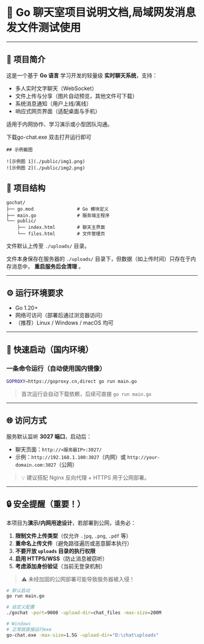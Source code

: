# 📄 Go 聊天室项目说明文档,局域网发消息发文件测试使用

---

## 🎯 项目简介

这是一个基于 **Go 语言** 学习开发的轻量级 **实时聊天系统**，支持：

- 多人实时文字聊天（WebSocket）
- 文件上传与分享（图片自动预览，其他文件可下载）
- 系统消息通知（用户上线/离线）
- 响应式网页界面（适配桌面与手机）

适用于内网协作、学习演示或小型团队沟通。

下载go-chat.exe 双击打开运行即可

```
## 示例截图

![示例图 1](./public/img1.png)
![示例图 2](./public/img2.png)
```


## 📁 项目结构

```
gochat/
├── go.mod                # Go 模块定义
├── main.go               # 服务端主程序
└── public/
    ├── index.html        # 聊天主界面
    └── files.html        # 文件管理页
```

文件默认上传至 `./uploads/` 目录。

文件本身保存在服务器的 `./uploads/` 目录下，但数据（如上传时间）只存在于内存消息中， **重启服务后会清理** 。

---

## ⚙️ 运行环境要求

- Go 1.20+
- 网络可访问（部署后通过浏览器访问）
- （推荐）Linux / Windows / macOS 均可

---

## 🚀 快速启动（国内环境）

### 一条命令运行（自动使用国内镜像）

```bash
GOPROXY=https://goproxy.cn,direct go run main.go
```

> 首次运行会自动下载依赖，后续可直接 `go run main.go`

---

## 🌐 访问方式

服务默认监听 **3027 端口**，启动后：

- 聊天页面：`http://<服务器IP>:3027/`
- 示例：`http://192.168.1.100:3027`（内网）或 `http://your-domain.com:3027`（公网）

> 💡 建议搭配 Nginx 反向代理 + HTTPS 用于公网部署。

---

## 🔒 安全提醒（重要！）

本项目为**演示/内网用途设计**，若部署到公网，请务必：

1. **限制文件上传类型**（仅允许 `.jpg`, `.png`, `.pdf` 等）
2. **重命名上传文件**（避免路径遍历或恶意脚本执行）
3. **不要开放 `uploads` 目录的执行权限**
4. **启用 HTTPS/WSS**（防止消息被窃听）
5. **考虑添加身份验证**（当前无登录机制）

> ⚠️ 未经加固的公网部署可能导致服务器被入侵！

```bash
# 默认启动
go run main.go

# 自定义配置
./gochat -port=9000 -upload-dir=chat_files -max-size=200M

# Windows
# 正常就直接运行exe
go-chat.exe -max-size=1.5G -upload-dir="D:\chat\uploads"


```
